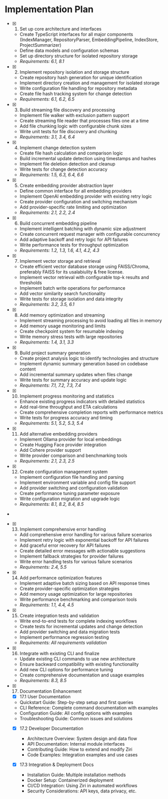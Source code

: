 # Implementation Plan

- [x] 1. Set up core architecture and interfaces

  - Create TypeScript interfaces for all major components (IndexManager, RepositoryParser, EmbeddingPipeline, IndexStore, ProjectSummarizer)
  - Define data models and configuration schemas
  - Set up directory structure for isolated repository storage
  - _Requirements: 6.1, 8.1_

- [x] 2. Implement repository isolation and storage structure

  - Create repository hash generation for unique identification
  - Implement directory creation and management for isolated storage
  - Write configuration file handling for repository metadata
  - Create file hash tracking system for change detection
  - _Requirements: 6.1, 6.2, 6.5_

- [x] 3. Build streaming file discovery and processing

  - Implement file walker with exclusion pattern support
  - Create streaming file reader that processes files one at a time
  - Add file chunking logic with configurable chunk sizes
  - Write unit tests for file discovery and chunking
  - _Requirements: 3.1, 3.4, 6.4_

- [x] 4. Implement change detection system

  - Create file hash calculation and comparison logic
  - Build incremental update detection using timestamps and hashes
  - Implement file deletion detection and cleanup
  - Write tests for change detection accuracy
  - _Requirements: 1.5, 6.3, 6.4, 6.6_

- [x] 5. Create embedding provider abstraction layer

  - Define common interface for all embedding providers
  - Implement OpenAI embedding provider with existing retry logic
  - Create provider configuration and switching mechanism
  - Add provider-specific rate limiting and optimization
  - _Requirements: 2.1, 2.2, 2.4_

- [x] 6. Build concurrent embedding pipeline

  - Implement intelligent batching with dynamic size adjustment
  - Create concurrent request manager with configurable concurrency
  - Add adaptive backoff and retry logic for API failures
  - Write performance tests for throughput optimization
  - _Requirements: 1.2, 1.3, 1.6, 4.1, 4.2, 4.3_

- [x] 7. Implement vector storage and retrieval

  - Create efficient vector database storage using FAISS/Chroma, preferably FAISS for its usalabiulity & free license.
  - Implement vector retrieval with configurable top-k results and thresholds
  - Implement batch write operations for performance
  - Add vector similarity search functionality
  - Write tests for storage isolation and data integrity
  - _Requirements: 3.2, 3.5, 6.1_

- [x] 8. Add memory optimization and streaming

  - Implement streaming processing to avoid loading all files in memory
  - Add memory usage monitoring and limits
  - Create checkpoint system for resumable indexing
  - Write memory stress tests with large repositories
  - _Requirements: 1.4, 3.1, 3.3_

- [x] 9. Build project summary generation

  - Create project analysis logic to identify technologies and structure
  - Implement dynamic summary generation based on codebase content
  - Add incremental summary updates when files change
  - Write tests for summary accuracy and update logic
  - _Requirements: 7.1, 7.2, 7.3, 7.4_

- [x] 10. Implement progress monitoring and statistics

  - Enhance existing progress indicators with detailed statistics
  - Add real-time throughput and ETA calculations
  - Create comprehensive completion reports with performance metrics
  - Write tests for progress accuracy and timing
  - _Requirements: 5.1, 5.2, 5.3, 5.4_

- [x] 11. Add alternative embedding providers

  - Implement Ollama provider for local embeddings
  - Create Hugging Face provider integration
  - Add Cohere provider support
  - Write provider comparison and benchmarking tools
  - _Requirements: 2.1, 2.3, 2.5_

- [x] 12. Create configuration management system

  - Implement configuration file handling and parsing
  - Implement environment variable and config file support
  - Add provider switching and configuration validation
  - Create performance tuning parameter exposure
  - Write configuration migration and upgrade logic
  - _Requirements: 8.1, 8.2, 8.4, 8.5_
-

- [x] 13. Implement comprehensive error handling


  - Add comprehensive error handling for various failure scenarios
  - Implement retry logic with exponential backoff for API failures
  - Add graceful error recovery for API failures
  - Create detailed error messages with actionable suggestions
  - Implement fallback strategies for provider failures
  - Write error handling tests for various failure scenarios
  - _Requirements: 2.4, 5.5_

- [x] 14. Add performance optimization features
  
  - Implement adaptive batch sizing based on API response times
  - Create provider-specific optimization strategies
  - Add memory usage optimization for large repositories
  - Write performance benchmarking and comparison tools
  - _Requirements: 1.1, 4.4, 4.5_

- [x] 15. Create integration tests and validation

  - Write end-to-end tests for complete indexing workflows
  - Create tests for incremental updates and change detection
  - Add provider switching and data migration tests
  - Implement performance regression testing
  - _Requirements: All requirements validation_

- [x] 16. Integrate with existing CLI and finalize

  - Update existing CLI commands to use new architecture
  - Ensure backward compatibility with existing functionality
  - Add new CLI options for performance tuning
  - Create comprehensive documentation and usage examples
  - _Requirements: 8.3, 8.5_

- [x] 17. Documentation Enhancement






  - [x]  17.1 User Documentation

    - Quickstart Guide: Step-by-step setup and first queries
    - CLI Reference: Complete command documentation with examples
    - Configuration Guide: All config options with examples
    - Troubleshooting Guide: Common issues and solutions
  - [x] 17.2 Developer Documentation

    - Architecture Overview: System design and data flow
    - API Documentation: Internal module interfaces
    - Contributing Guide: How to extend and modify Ziri
    - Code Examples: Integration examples and use cases

  - [x] 17.3 Integration & Deployment Docs

    - Installation Guide: Multiple installation methods
    - Docker Setup: Containerized deployment
    - CI/CD Integration: Using Ziri in automated workflows
    - Security Considerations: API keys, data privacy, etc.


